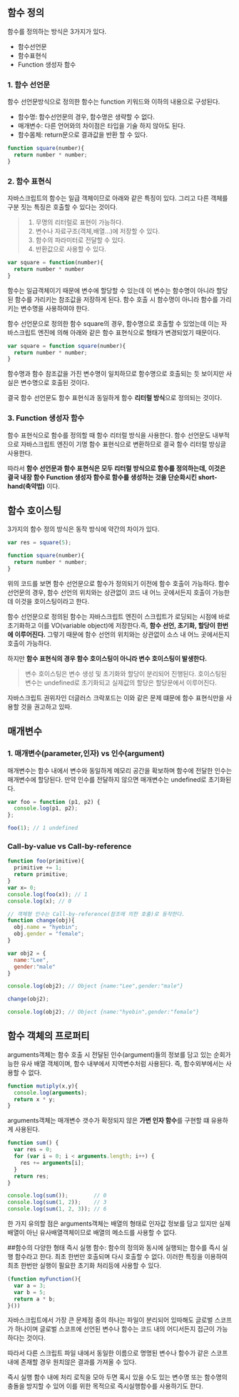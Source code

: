## 함수 정의 
함수를 정의하는 방식은 3가지가 있다.
- 함수선언문
- 함수표현식
- Function 생성자 함수

### 1. 함수 선언문 
함수 선언문방식으로 정의한 함수는 function 키워드와 이하의 내용으로 구성된다.
- 함수명: 함수선언문의 경우, 함수명은 생략할 수 없다.
- 매개변수: 다른 언어와의 차이점은 타입을 기술 하지 않아도 된다.
- 함수몸체: return문으로 결과값을 반환 할 수 있다.
```jsx
function square(number){
  return number * number;
}
```
### 2. 함수 표현식
자바스크립트의 함수는 일급 객체이므로 아래와 같은 특징이 있다. 그리고 다른 객체를 구분 짓는 특징은 호출할 수 있다는 것이다.
> 1. 무명의 리터럴로 표현이 가능하다.
> 2. 변수나 자료구조(객체,배열...)에 저장할 수 있다.
> 3. 함수의 파라미터로 전달할 수 있다.
> 4. 반환값으로 사용할 수 있다.
```jsx
var square = function(number){
  return number * number
}
```
함수는 일급객체이기 때문에 변수에 할당할 수 있는데 이 변수는 함수명이 아니라 할당된 함수를 가리키는 참조값을 저장하게 된다. 함수 호출 시 함수명이 아니라 함수를 가리키는 변수명을 사용하여야 한다.

함수 선언문으로 정의한 함수 square의 경우, 함수명으로 호출할 수 있었는데 이는 자바스크립트 엔진에 의해 아래와 같은 함수 표현식으로 형태가 변경되었기 때문이다.
```jsx
var square = function square(number){
  return number * number;
}
```
함수명과 함수 참조값을 가진 변수명이 일치하므로 함수명으로 호출되는 듯 보이지만 사실은 변수명으로 호출된 것이다. 

결국 함수 선언문도 함수 표현식과 동일하게 함수 **리터럴 방식**으로 정의되는 것이다.
### 3. Function 생성자 함수
함수 표현식으로 함수를 정의할 때 함수 리터럴 방식을 사용한다. 함수 선언문도 내부적으로 자바스크립트 엔진이 기명 함수 표현식으로 변환하므로 결국 함수 리터럴 방싱글 사용한다.

따라서 **함수 선언문과 함수 표현식은 모두 리터럴 방식으로 함수를 정의하는데, 이것은 결국 내장 함수 Function 생성자 함수로 함수를 생성하는 것을 단순화시킨 short-hand(축약법)** 이다.

## 함수 호이스팅
3가지의 함수 정의 방식은 동작 방식에 약간의 차이가 있다.
```jsx
var res = square(5);

function square(number){
  return number * number;
}
```
위의 코드를 보면 함수 선언문으로 함수가 정의되기 이전에 함수 호출이 가능하다. 함수 선언문의 경우, 함수 선언의 위치와는 상관없이 코드 내 어느 곳에서든지 호출이 가능한데 이것을 호이스팅이라고 한다.

함수 선언문으로 정의된 함수는 자바스크립트 엔진이 스크립트가 로딩되는 시점에 바로 초기화하고 이를 VO(variable object)에 저장한다.즉, **함수 선언, 초기화, 할당이 한번에 이루어진다.** 그렇기 때문에 함수 선언의 위치와는 상관없이 소스 내 어느 곳에서든지 호출이 가능하다.

하지만 **함수 표현식의 경우 함수 호이스팅이 아니라 변수 호이스팅이 발생한다.**
> 변수 호이스팅은 변수 생성 및 초기화와 할당이 분리되어 진행된다. 호이스팅된 변수는 undefined로 초기화되고 실제값의 할당은 할당문에서 이루어진다.

자바스크립트 권위자인 더글러스 크락포드는 이와 같은 문제 떄문에 함수 표현식만을 사용할 것을 권고하고 있따.

## 매개변수

### 1. 매개변수(parameter,인자) vs 인수(argument)
매개변수는 함수 내에서 변수와 동일하게 메모리 공간을 확보하며 함수에 전달한 인수는 매개변수에 할당된다. 만약 인수를 전달하지 않으면 매개변수는 undefined로 초기화된다.
```jsx
var foo = function (p1, p2) {
  console.log(p1, p2);
};

foo(1); // 1 undefined
```
### Call-by-value vs Call-by-reference
```jsx
function foo(primitive){
  primitive += 1;
  return primitive;
}
var x= 0;
console.log(foo(x)); // 1
console.log(x); // 0

// 객체형 인수는 Call-by-reference(참조에 의한 호출)로 동작한다.
function change(obj){
  obj.name = "hyebin";
  obj.gender = "female";
}

var obj2 = {
  name:"Lee",
  gender:"male"
}

console.log(obj2); // Object {name:"Lee",gender:"male"}

change(obj2);

console.log(obj2); // Object {name:"hyebin",gender:"female"}
```

## 함수 객체의 프로퍼티
arguments객체는 함수 호출 시 전달된 인수(argument)들의 정보를 담고 있는 순회가능한 유사 배열 객체이며, 함수 내부에서 지역변수처럼 사용된다. 즉, 함수외부에서는 사용할 수 없다.
```jsx
function mutiply(x,y){
  console.log(arguments);
  return x * y;
}
```
arguments객체는 매개변수 갯수가 확정되지 않은 **가변 인자 함수**를 구현할 떄 유용하게 사용된다.
```jsx
function sum() {
  var res = 0;
  for (var i = 0; i < arguments.length; i++) {
    res += arguments[i];
  }
  return res;
}

console.log(sum());        // 0
console.log(sum(1, 2));    // 3
console.log(sum(1, 2, 3)); // 6
```
한 가지 유의할 점은 arguments객체는 배열의 형태로 인자값 정보를 담고 있지만 실제 배열이 아닌 유사배열객체이므로 배열의 메소드를 사용할 수 없다.

##함수의 다양한 형태
즉시 실행 함수: 함수의 정의와 동시에 실행되는 함수를 즉시 실행 함수라고 한다. 최초 한번만 호출되며 다시 호출할 수 없다. 이러한 특징을 이용하여 최초 한번만 실행이 필요한 초기화 처리등에 사용할 수 있다.
```jsx
(function myFunction(){
  var a = 3;
  var b = 5;
  return a * b;
}())
```
자바스크립트에서 가장 큰 문제점 중의 하나는 파일이 분리되어 있따해도 글로벌 스코프가 하나이며 글로벌 스코프에 선언된 변수나 함수는 코드 내의 어디서든지 접근이 가능하다는 것이다.

따라서 다른 스크립트 파일 내에서 동일한 이름으로 명명된 변수나 함수가 같은 스코프 내에 존재할 경우 원치않은 결과를 가져올 수 있다.

즉시 실행 함수 내에 처리 로직을 모아 두면 혹시 있을 수도 있는 변수명 또는 함수명의 충돌을 방지할 수 있어 이를 위한 목적으로 즉시실행함수를 사용하기도 한다.
